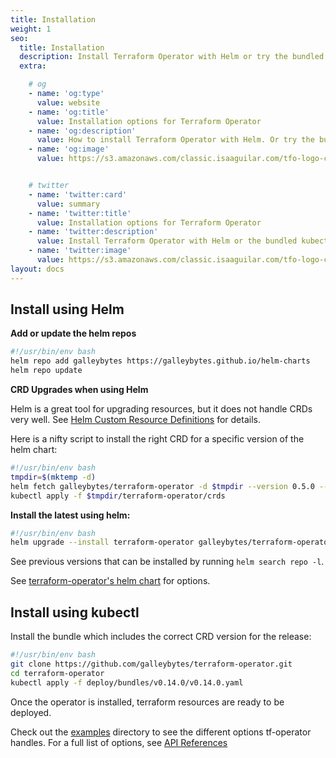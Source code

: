```yaml
---
title: Installation
weight: 1
seo:
  title: Installation
  description: Install Terraform Operator with Helm or try the bundled kubectl manifest.
  extra:

    # og
    - name: 'og:type'
      value: website
    - name: 'og:title'
      value: Installation options for Terraform Operator
    - name: 'og:description'
      value: How to install Terraform Operator with Helm. Or try the bundled manifest for a simple kubectl installation.
    - name: 'og:image'
      value: https://s3.amazonaws.com/classic.isaaguilar.com/tfo-logo-cir.png


    # twitter
    - name: 'twitter:card'
      value: summary
    - name: 'twitter:title'
      value: Installation options for Terraform Operator
    - name: 'twitter:description'
      value: Install Terraform Operator with Helm or the bundled kubectl manifest.
    - name: 'twitter:image'
      value: https://s3.amazonaws.com/classic.isaaguilar.com/tfo-logo-cir.png
layout: docs
---
```


<!--<div class="important">

</div>-->

## Install using Helm

**Add or update the helm repos**

```bash
#!/usr/bin/env bash
helm repo add galleybytes https://galleybytes.github.io/helm-charts
helm repo update
```

**CRD Upgrades when using Helm**

Helm is a great tool for upgrading resources, but it does not handle CRDs very well. See [Helm Custom Resource Definitions](https://helm.sh/docs/chart_best_practices/custom_resource_definitions/#method-1-let-helm-do-it-for-you) for details.

Here is a nifty script to install the right CRD for a specific version of the helm chart:

```bash
#!/usr/bin/env bash
tmpdir=$(mktemp -d)
helm fetch galleybytes/terraform-operator -d $tmpdir --version 0.5.0 --untar
kubectl apply -f $tmpdir/terraform-operator/crds
```

**Install the latest using helm:**

```bash
#!/usr/bin/env bash
helm upgrade --install terraform-operator galleybytes/terraform-operator --version 0.5.0 --namespace tf-system --create-namespace
```

See previous versions that can be installed by running `helm search repo -l`.

<div class="note">
See <a href="https://github.com/galleybytes/helm-charts/tree/master/charts/terraform-operator">terraform-operator's helm chart</a> for options.
</div>



## Install using kubectl

Install the bundle which includes the correct CRD version for the release:

```bash
#!/usr/bin/env bash
git clone https://github.com/galleybytes/terraform-operator.git
cd terraform-operator
kubectl apply -f deploy/bundles/v0.14.0/v0.14.0.yaml
```

Once the operator is installed, terraform resources are ready to be deployed.

Check out the [examples](https://github.com/galleybytes/terraform-operator/tree/master/examples) directory to see the different options tf-operator handles. For a full list of options, see [API References](/docs/references/latest)